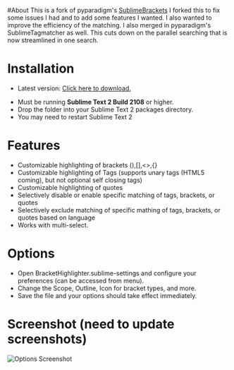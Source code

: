 #About
This is a fork of pyparadigm's [SublimeBrackets](https://github.com/pyparadigm/SublimeBrackets "Go to SublimeBrackets.")
I forked this to fix some issues I had and to add some features I wanted.  I also wanted to improve the efficiency of the matching.
I also merged in pyparadigm's SublimeTagmatcher as well.  This cuts down on the parallel searching that is now streamlined in one search.

# Installation
* Latest version: [Click here to download.](https://github.com/facelessuser/BracketHighlighter/zipball/master "Click here to download lastest version.")
- Must be running **Sublime Text 2 Build 2108** or higher.
- Drop the folder into your Sublime Text 2 packages directory.
- You may need to restart Sublime Text 2

# Features
- Customizable highlighting of brackets (),[],<>,{}
- Customizable highlighting of Tags (supports unary tags (HTML5 coming), but not optional self closing tags)
- Customizable highlighting of quotes
- Selectively disable or enable specific matching of tags, brackets, or quotes
- Selectively exclude matching of specific mathing of tags, brackets, or quotes based on language
- Works with multi-select.

# Options
- Open BracketHighlighter.sublime-settings and configure your preferences (can be accessed from menu).
- Change the Scope, Outline, Icon for bracket types, and more.
- Save the file and your options should take effect immediately.

# Screenshot (need to update screenshots)
![Options Screenshot](https://github.com/pyparadigm/SublimeBrackets/raw/master/ssexample.png)